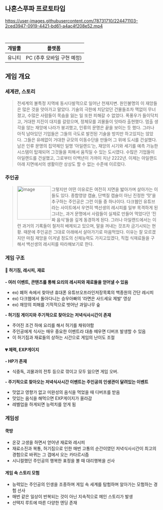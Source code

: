 ## 나혼스푸파 프로토타입
https://user-images.githubusercontent.com/78731710/224471103-2ced3947-0919-4421-bd61-a4ac4f208e52.mp4

<br/>

|개발툴|플랫폼|
| :------------------------------------------------------------: | :------------------------------------------------------------: |
|유니티|PC (추후 모바일 구현 예정)|

## 게임 개요
### 세계관, 스토리
> 전세계의 불특정 지역에 동시다발적으로 일어난 천재지변. 원인불명의 이 재앙들은  많은 것을 앗아가고 말았다. 기술의 극한에 치닫았던 건물들조차 맥없이 무너졌고, 수많은 사람들이 목숨을 잃는 일 또한 피해갈 수 없었다. 폭풍우가 들이닥치고, 거대한 지진이 대지를 갈랐으며, 정체모를 괴물들이 잇따라 출현했다. 멈출 생각을 않는 재앙에 나라가 붕괴했고, 인류의 문명은 끝을 보이는 듯 했다.
그러나 아직 남아있던 기업들은 그들의 극도로 발전된 기술을 방치만 하고있지는 않았다. 그들은 유례없이 거대한 규모의 이동수단을 만들어 그 위에 도시를 건설했다. 남은 인류 문명의 집약체인 일명 ‘아일랜드’는, 재앙의 시기와 세기를 예측 가능한 시스템이 탑재되어 그것들을 피해서 움직일 수 있는 도시였다. 수많은 기업들이 아일랜드를 건설했고, 그로부터 이백년이 가까이 지난 2222년. 이제는 아일랜드 아래 지면에서의 생활이란 상상도 할 수 없는 수준에 이르렀다.

### 주인공
> <img width="110px" align="left" alt="image" src="https://user-images.githubusercontent.com/78731710/224472495-e0156657-e912-412b-b037-1b9a4545f03d.png">  그렇지만 어떤 이유로든 여전히 지면을 밟아가며 살아가는 이들도 있다. 종합영양 캡슐, 단백질 캡슐이 아닌 진정한 ‘맛’을 추구하는 주인공은 그런 이들 중 하나이다. 다크웹인 유튜브라는 사이트에서 우연히 백선생의 레시피를 일부 목격하게 된 그녀는, 과거 문명에서 사람들이 실제로 만들어 먹었다던 ‘진짜 음식’들을 깊게 동경하게 된다. 그러나 아일랜드에서는 이런 과거의 기록들이 철저히 배제되고 있으며, 말을 꺼내는 것조차 금기시되는 현황. 때문에 주인공은 그대로 아래에서 살아가기로 마음먹었다. 이유는 잘 모르겠지만 마침 재앙을 이겨낼 정도의 신체능력도 가지고있겠다, 직접 식재료들을 구해서 백선생의 레시피를 따라해보기로 한다.

### 게임 구조
#### 🍖 허기짐, 레시피, 재료
**- 여러 이벤트, 콘텐츠를 통해 요리의 레시피와 재료들을 얻어낼 수 있음**  
  - ex) 폐허 속에서 찾아낸 휴대폰 유튜브오프라인저장목록의 백종원의 간단 레시피  
  - ex) 다크웹에서 돌아다니는 승우아빠의 ‘라면은 사드세요 제발’ 영상  
  - ex) 재앙의 피해를 기적적으로 벗어난 과일나무 숲  
  
**- 허기짐 게이지와 주기적으로 찾아오는 저녁식사시간이 존재**  
  - 주어진 조건 하에 요리를 해서 허기를 채워야함  
  - 주인공에게 식사는 매우 중요한 이벤트라 대충 떼우면 디버프 발생할 수 있음  
  - 이 허기짐과 재료들의 상하는 시간으로 게임의 난이도 조절  
  
#### 💔 체력, EXP게이지
**- HP가 존재**  
  - 식중독, 괴물과의 전투 등으로 깎이고 모두 잃으면 게임 오버.  

**- 주기적으로 찾아오는 저녁식사시간 이벤트는 주인공의 인생관이 달려있는 이벤트**  
  - 맛없고 영향가 없고 미완성의 음식을 먹었을 때 디버프를 받음
  - 맛있는 음식을 해먹으면 EXP게이지가 올라감
  - 레벨업을 하게되면 능력치를 얻게 됨
 
 ### 게임성
 #### 쿡방
 - 온갖 고생을 하면서 얻어낸 재료와 레시피
 - 재료소진과 복통, 허기짐으로 인한 매번 고통의 순간이였던 저녁식사시간이 최고의 경험으로 바뀌는 그 갭에서 오는 카타르시즘
 - 시니컬했던 주인공의 행복한 표정을 볼 때 대리행복을 선사
 #### 게임 속 스토리 모험
 - 능력있는 주인공의 인생을 조종하며 게임 속 세계를 탐험하며 알아가는 모험하는 경험 선사
 - 매번 같은 일상이 반복되는 것이 아닌 지속적으로 메인 스토리가 발생
 - 선택지 루트에 따른 다양한 엔딩 존재
